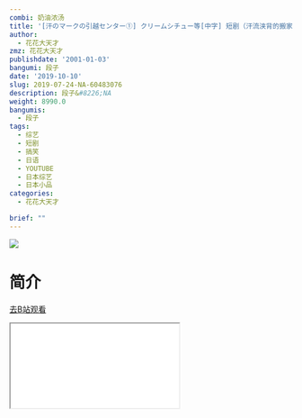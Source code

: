 ```yaml
---
combi: 奶油浓汤
title: '[汗のマークの引越センター①] クリームシチュー等[中字] 短剧（汗流浃背的搬家公司①）'
author:
  - 花花大天才
zmz: 花花大天才
publishdate: '2001-01-03'
bangumi: 段子
date: '2019-10-10'
slug: 2019-07-24-NA-60483076
description: 段子&#8226;NA
weight: 8990.0
bangumis:
  - 段子
tags:
  - 综艺
  - 短剧
  - 搞笑
  - 日语
  - YOUTUBE
  - 日本综艺
  - 日本小品
categories:
  - 花花大天才

brief: ""
---
```

![](https://raw.githubusercontent.com/tcgriffith/owaraisite/master/static/tmpimg/138bfd0603167d1ab04332d1f5bf1af1c4b0f431.jpg.480.jpg)
# 简介  
  

[去B站观看](https://www.bilibili.com/video/av60483076/)
<div class ="resp-container"><iframe class="testiframe" src="//player.bilibili.com/player.html?aid=60483076"", scrolling="no", allowfullscreen="true" > </iframe></div> 
